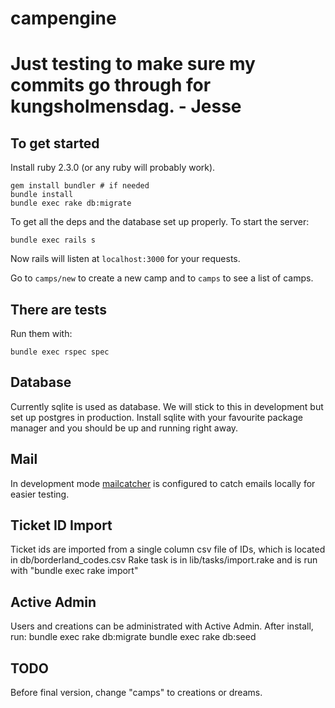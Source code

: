# campengine
# Just testing to make sure my commits go through for kungsholmensdag. - Jesse
## To get started

Install ruby 2.3.0 (or any ruby will probably work).

    gem install bundler # if needed
    bundle install
    bundle exec rake db:migrate

To get all the deps and the database set up properly. To start the server:

    bundle exec rails s

Now rails will listen at `localhost:3000` for your requests.

Go to `camps/new` to create a new camp and to `camps` to see a list of camps.

## There are tests

Run them with:

    bundle exec rspec spec

## Database

Currently sqlite is used as database. We will stick to this in development but set up
postgres in production. Install sqlite with your favourite package manager and you should
be up and running right away.

## Mail

In development mode [mailcatcher](http://mailcatcher.me/) is configured to catch emails
locally for easier testing.

## Ticket ID Import

Ticket ids are imported from a single column csv file of IDs, which is located in db/borderland_codes.csv
Rake task is in lib/tasks/import.rake and is run with "bundle exec rake import"


## Active Admin
Users and creations can be administrated with Active Admin. 
After install, run:
bundle exec rake db:migrate
bundle exec rake db:seed

## TODO
Before final version, change "camps" to creations or dreams.
